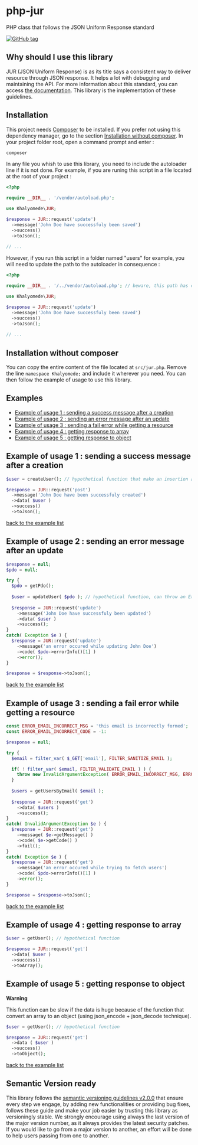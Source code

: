 # php-jur
PHP class that follows the JSON Uniform Response standard

[![GitHub tag](https://img.shields.io/github/tag/khalyomede/php-jur.svg)]()

## Why should I use this library
JUR (JSON Uniform Response) is as its title says a consistent way to deliver resource through JSON response. It helps a lot with debugging and maintaining the API. For more information about this standard, you can access [the documentation](https://github.com/khalyomede/jur). This library is the implementation of these guidelines.

## Installation
This project needs [Composer](https://getcomposer.org/) to be installed. If you prefer not using this dependency manager, go to the section [Installation without composer](#installation-without-composer).
In your project folder root, open a command prompt and enter :
```bash
composer 
```
In any file you whish to use this library, you need to include the autoloader line if it is not done. For example, if you are runing this script in a file located at the root of your project :
```php
<?php

require __DIR__ . '/vendor/autoload.php';

use Khalyomede\JUR;

$response = JUR::request('update')
  ->message('John Doe have successfuly been saved')
  ->success()
  ->toJson();
  
// ...
```
However, if you run this script in a folder named "users" for example, you will need to update the path to the autoloader in consequence :
```php
<?php

require __DIR__ . '/../vendor/autoload.php'; // beware, this path has changed

use Khalyomede\JUR;

$response = JUR::request('update')
  ->message('John Doe have successfuly been saved')
  ->success()
  ->toJson();
  
// ...
```

## Installation without composer
You can copy the entire content of the file located at `src/jur.php`. Remove the line `namespace Khalyomede;` and include it wherever you need. You can then follow the example of usage to use this library.

## Examples
- [Example of usage 1 : sending a success message after a creation](#example-of-usage-1--sending-a-success-message-after-a-creation)
- [Example of usage 2 : sending an error message after an update](#example-of-usage-2--sending-an-error-message-after-an-update)
- [Example of usage 3 : sending a fail error while getting a resource](#example-of-usage-3--sending-a-fail-error-while-getting-a-resource)
- [Example of usage 4 : getting response to array](#example-of-usage-4--getting-response-to-array)
- [Example of usage 5 : getting response to object](#example-of-usage-5--getting-response-to-object)

## Example of usage 1 : sending a success message after a creation
```php
$user = createUser(); // hypothetical function that make an insertion and return the created resource

$response = JUR::request('post')
  ->message('John Doe have been successfuly created')
  ->data( $user )
  ->success()
  ->toJson();
```
[back to the example list](#examples)
## Example of usage 2 : sending an error message after an update
```php
$response = null;
$pdo = null;

try {
  $pdo = getPdo();
  
  $user = updateUser( $pdo ); // hypothetical function, can throw an Exception
  
  $response = JUR::request('update')
    ->message('John Doe have successfuly been updated')
    ->data( $user )
    ->success();
}
catch( Exception $e ) {
  $response = JUR::request('update')
    ->message('an error occured while updating John Doe')
    ->code( $pdo->errorInfo()[1] )
    ->error();
}

$response = $response->toJson();
```
[back to the example list](#examples)
## Example of usage 3 : sending a fail error while getting a resource
```php
const ERROR_EMAIL_INCORRECT_MSG = 'this email is incorrectly formed';
const ERROR_EMAIL_INCORRECT_CODE = -1:

$response = null;

try {
  $email = filter_var( $_GET['email'], FILTER_SANITIZE_EMAIL );

  if( ! filter_var( $email, FILTER_VALIDATE_EMAIL ) ) {
    throw new InvalidArgumentException( ERROR_EMAIL_INCORRECT_MSG, ERROR_EMAIL_INCORRECT_CODE );
  }
  
  $users = getUsersByEmail( $email );
  
  $response = JUR::request('get')
    ->data( $users )
    ->success();
}
catch( InvalidArgumentException $e ) {
  $response = JUR::request('get')
    ->message( $e->getMessage() )
    ->code( $e->getCode() )
    ->fail();
}
catch( Exception $e ) {
  $response = JUR::request('get')
    ->message('an error occured while trying to fetch users')
    ->code( $pdo->errorInfo()[1] )
    ->error();
}

$response = $response->toJson();
```
[back to the example list](#examples)
## Example of usage 4 : getting response to array
```php
$user = getUser(); // hypothetical function

$response = JUR::request('get')
  ->data( $user )
  ->success()
  ->toArray();
```

## Example of usage 5 : getting response to object
**Warning**

This function can be slow if the data is huge because of the function that convert an array to an object (using json_encode + json_decode technique).
```php
$user = getUser(); // hypothetical function

$response = JUR::request('get')
  ->data ( $user )
  ->success()
  ->toObject();
```
[back to the example list](#examples)
## Semantic Version ready

This library follows the [semantic versioning guidelines v2.0.0](http://semver.org/) that ensure every step we engage, by adding new functionalities or providing bug fixes, follows these guide and make your job easier by trusting this library as versioningly stable. We strongly encourage using always the last version of the major version number, as it always provides the latest security patches. If you would like to go from a major version to another, an effort will be done to help users passing from one to another.

